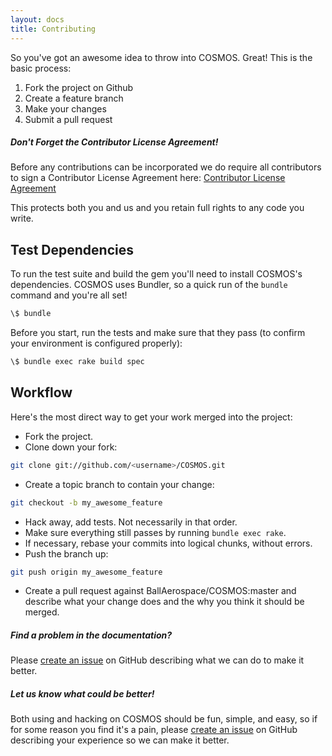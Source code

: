 ```yaml
---
layout: docs
title: Contributing
---
```


So you've got an awesome idea to throw into COSMOS. Great! This is the basic process:

1. Fork the project on Github
1. Create a feature branch
1. Make your changes
1. Submit a pull request

<div class="note">
  <h5>Don't Forget the Contributor License Agreement!</h5>
  <p>
Before any contributions can be incorporated we do require all contributors to sign a Contributor License Agreement here: <a href="https://docs.google.com/forms/d/1ppnHUSXtY1GRTNPIyUaB1OYHbW5Ca67GFMgMRPBG8u0/viewform">Contributor License Agreement</a>

This protects both you and us and you retain full rights to any code you write.

  </p>
</div>

## Test Dependencies

To run the test suite and build the gem you'll need to install COSMOS's
dependencies. COSMOS uses Bundler, so a quick run of the `bundle` command and
you're all set!

```bash
\$ bundle
```

Before you start, run the tests and make sure that they pass (to confirm your
environment is configured properly):

```bash
\$ bundle exec rake build spec
```

## Workflow

Here's the most direct way to get your work merged into the project:

- Fork the project.
- Clone down your fork:

```bash
git clone git://github.com/<username>/COSMOS.git
```

- Create a topic branch to contain your change:

```bash
git checkout -b my_awesome_feature
```

- Hack away, add tests. Not necessarily in that order.
- Make sure everything still passes by running `bundle exec rake`.
- If necessary, rebase your commits into logical chunks, without errors.
- Push the branch up:

```bash
git push origin my_awesome_feature
```

- Create a pull request against BallAerospace/COSMOS:master and describe what your
  change does and the why you think it should be merged.

<div class="note">
  <h5>Find a problem in the documentation?</h5>
  <p>
    Please <a
    href="{{ site.repository }}/issues/new/choose">create an issue</a> on
    GitHub describing what we can do to make it better.
  </p>
  <h5>Let us know what could be better!</h5>
  <p>
    Both using and hacking on COSMOS should be fun, simple, and easy, so if for
    some reason you find it's a pain, please <a
    href="{{ site.cosmos }}/issues/new/choose">create an issue</a> on
    GitHub describing your experience so we can make it better.
  </p>
</div>
